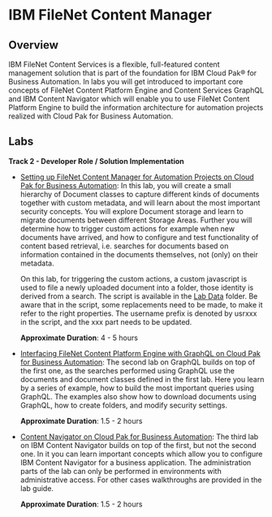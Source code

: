 # IBM FileNet Content Manager

## Overview

IBM FileNet Content Services is a flexible, full-featured content management solution that is part of the foundation for IBM Cloud Pak® for Business Automation. In labs you will get introduced to important core concepts of FileNet Content Platform Engine and Content Services GraphQL and IBM Content Navigator which will enable you to use FileNet Content Platform Engine to build the information architecture for automation projects realized with Cloud Pak for Business Automation. 

## Labs

**Track 2 - Developer Role / Solution Implementation**

- <a href="CONTENT%20Lab%201%20-%20CPE.pdf" target="_blank">Setting up FileNet Content Manager for Automation Projects on Cloud Pak for Business Automation</a>:
  In this lab, you will create a small hierarchy of Document classes to
  capture different kinds of documents together with custom metadata,
  and will learn about the most important security concepts. You will
  explore Document storage and learn to migrate documents between
  different Storage Areas.  Further you will determine how to trigger
  custom actions for example when new documents have arrived, and how to
  configure and test functionality of content based retrieval,
  i.e. searches for documents based on information contained in the
  documents themselves, not (only) on their metadata.

    On this lab, for triggering the custom actions, a custom javascript is
    used to file a newly uploaded document into a folder, those identity
    is derived from a search. The script is available in the <a href="https://github.com/IBM/cp4ba-labs/tree/main/23.0.2/Content/Lab%20Data" target="_blank">Lab Data</a> folder. Be aware that in the script, some
    replacements need to be made, to make it refer to the right
    properties. The username prefix is denoted by usrxxx in the script,
    and the xxx part needs to be updated.

    **Approximate Duration**: 4 - 5 hours

- <a href="CONTENT%20Lab%202%20-%20GraphQL.pdf" target="_blank">Interfacing FileNet Content Platform Engine with GraphQL on Cloud Pak for Business Automation</a>:
  The second lab on GraphQL builds on top of the first one, as the
  searches performed using GraphQL use the documents and document
  classes defined in the first lab.  Here you learn by a series of
  example, how to build the most important queries using GraphQL.  The
  examples also show how to download documents using GraphQL, how to
  create folders, and modify security settings.

    **Approximate Duration**: 1.5 - 2 hours

- <a href="CONTENT%20Lab%203%20-%20ICN.pdf" target="_blank">Content Navigator on Cloud Pak for Business Automation</a>:
  The third lab on IBM Content Navigator builds on top of the first, but not the second one.
  In it you can learn important concepts which allow you to configure IBM Content Navigator for a business application.
  The administration parts of the lab can only be performed in environments with administrative access. For other cases walkthroughs are provided in the lab guide.
  
    **Approximate Duration**: 1.5 - 2 hours
